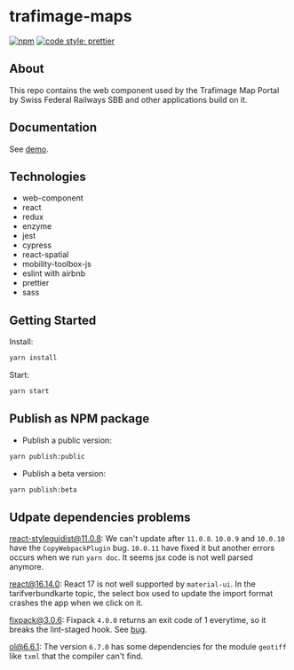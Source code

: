 # trafimage-maps

[![npm](https://img.shields.io/npm/v/trafimage-maps.svg)](https://www.npmjs.com/package/trafimage-maps)
[![code style: prettier](https://img.shields.io/badge/code_style-prettier-ff69b4.svg)](https://github.com/prettier/prettier)

## About

This repo contains the web component used by the Trafimage Map Portal by Swiss Federal Railways SBB and other applications build on it.

## Documentation

See [demo](https://apidoc.trafimage.ch/).

## Technologies

* web-component
* react
* redux
* enzyme
* jest
* cypress
* react-spatial
* mobility-toolbox-js
* eslint with airbnb
* prettier
* sass

## Getting Started

Install:

```bash
yarn install
```

Start:

```bash
yarn start
```

## Publish as NPM package

* Publish a public version:

```bash
yarn publish:public
```

* Publish a beta version:

```bash
yarn publish:beta
```

## Udpate dependencies problems

react-styleguidist@11.0.8:  We can't update after `11.0.8`. `10.0.9` and `10.0.10` have the `CopyWebpackPlugin` bug. `10.0.11` have fixed it but another errors occurs when we run `yarn doc`. It seems jsx code is not well parsed anymore.

react@16.14.0:  React 17 is not well supported by `material-ui`. In the tarifverbundkarte topic, the select box used to update the import format crashes the app when we click on it.

fixpack@3.0.6: Fixpack `4.0.0` returns an exit code of 1 everytime, so it breaks the lint-staged hook. See [bug](https://github.com/HenrikJoreteg/fixpack/issues/50).

ol@6.6.1: The version `6.7.0` has some dependencies for the module `geotiff` like `txml` that the compiler can't find.
